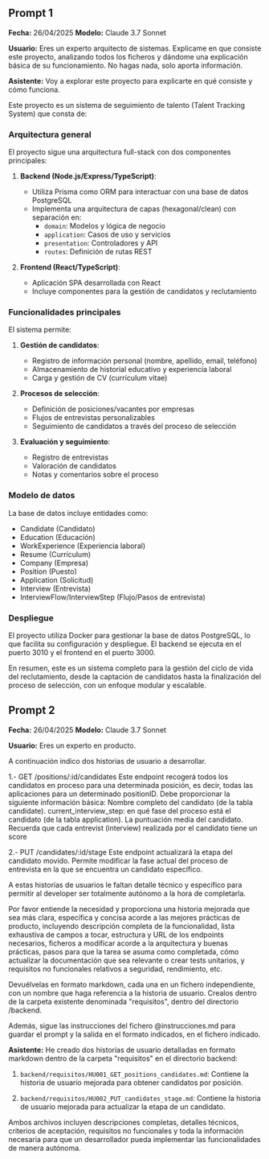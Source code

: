 ## Prompt 1
**Fecha:** 26/04/2025
**Modelo:** Claude 3.7 Sonnet

**Usuario:**
Eres un experto arquitecto de sistemas. 
Explicame en que consiste este proyecto, analizando todos los ficheros y dándome una explicación básica de su funcionamiento.
No hagas nada, solo aporta información.

**Asistente:**
Voy a explorar este proyecto para explicarte en qué consiste y cómo funciona.

Este proyecto es un sistema de seguimiento de talento (Talent Tracking System) que consta de:

### Arquitectura general
El proyecto sigue una arquitectura full-stack con dos componentes principales:

1. **Backend (Node.js/Express/TypeScript)**:
   - Utiliza Prisma como ORM para interactuar con una base de datos PostgreSQL
   - Implementa una arquitectura de capas (hexagonal/clean) con separación en:
     - `domain`: Modelos y lógica de negocio
     - `application`: Casos de uso y servicios
     - `presentation`: Controladores y API
     - `routes`: Definición de rutas REST

2. **Frontend (React/TypeScript)**:
   - Aplicación SPA desarrollada con React
   - Incluye componentes para la gestión de candidatos y reclutamiento

### Funcionalidades principales
El sistema permite:

1. **Gestión de candidatos**:
   - Registro de información personal (nombre, apellido, email, teléfono)
   - Almacenamiento de historial educativo y experiencia laboral
   - Carga y gestión de CV (currículum vitae)

2. **Procesos de selección**:
   - Definición de posiciones/vacantes por empresas
   - Flujos de entrevistas personalizables
   - Seguimiento de candidatos a través del proceso de selección

3. **Evaluación y seguimiento**:
   - Registro de entrevistas
   - Valoración de candidatos
   - Notas y comentarios sobre el proceso

### Modelo de datos
La base de datos incluye entidades como:
- Candidate (Candidato)
- Education (Educación)
- WorkExperience (Experiencia laboral)
- Resume (Currículum)
- Company (Empresa)
- Position (Puesto)
- Application (Solicitud)
- Interview (Entrevista)
- InterviewFlow/InterviewStep (Flujo/Pasos de entrevista)

### Despliegue
El proyecto utiliza Docker para gestionar la base de datos PostgreSQL, lo que facilita su configuración y despliegue. El backend se ejecuta en el puerto 3010 y el frontend en el puerto 3000.

En resumen, este es un sistema completo para la gestión del ciclo de vida del reclutamiento, desde la captación de candidatos hasta la finalización del proceso de selección, con un enfoque modular y escalable.

## Prompt 2
**Fecha:** 26/04/2025
**Modelo:** Claude 3.7 Sonnet

**Usuario:**
Eres un experto en producto.

A continuación indico dos historias de usuario a desarrollar.

1.-
GET /positions/:id/candidates
Este endpoint recogerá todos los candidatos en proceso para una determinada posición, es decir, todas las aplicaciones para un determinado positionID. Debe proporcionar la siguiente información básica:
Nombre completo del candidato (de la tabla candidate).
current_interview_step: en qué fase del proceso está el candidato (de la tabla application).
La puntuación media del candidato. Recuerda que cada entrevist (interview) realizada por el candidato tiene un score

2.-
PUT /candidates/:id/stage
Este endpoint actualizará la etapa del candidato movido. Permite modificar la fase actual del proceso de entrevista en la que se encuentra un candidato específico.


 A estas historias de usuarios le faltan detalle técnico y específico para permitir al developer ser totalmente autónomo a la hora de completarla.

 Por favor entiende la necesidad y proporciona una historia mejorada que sea más clara, específica y concisa acorde a las mejores prácticas de producto, incluyendo descripción completa de la funcionalidad, lista exhaustiva de campos a tocar, estructura y URL de los endpoints necesarios, ficheros a modificar acorde a la arquitectura y buenas prácticas, pasos para que la tarea se asuma como completada, cómo actualizar la documentación que sea relevante o crear tests unitarios, y requisitos no funcionales relativos a seguridad, rendimiento, etc. 

Devuélvelas en formato markdown, cada una en un fichero independiente, con un nombre que haga referencia a la historia de usuario. Crealos dentro de la carpeta existente denominada "requisitos", dentro del directorio /backend.

Además, sigue las instrucciones del fichero @instrucciones.md para guardar el prompt y la salida en el formato indicados, en el fichero indicado.

**Asistente:**
He creado dos historias de usuario detalladas en formato markdown dentro de la carpeta "requisitos" en el directorio backend:

1. `backend/requisitos/HU001_GET_positions_candidates.md`: Contiene la historia de usuario mejorada para obtener candidatos por posición.

2. `backend/requisitos/HU002_PUT_candidates_stage.md`: Contiene la historia de usuario mejorada para actualizar la etapa de un candidato.

Ambos archivos incluyen descripciones completas, detalles técnicos, criterios de aceptación, requisitos no funcionales y toda la información necesaria para que un desarrollador pueda implementar las funcionalidades de manera autónoma.
